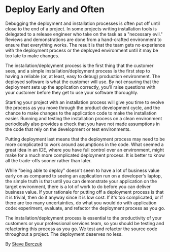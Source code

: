 # Deploy Early and Often

Debugging the deployment and installation processes is often put off until close to the end of a project. In some projects writing installation tools is delegated to a release engineer who take on the task as a "necessary evil." Reviews and demonstrations are done from a hand-crafted environment to ensure that everything works. The result is that the team gets no experience with the deployment process or the deployed environment until it may be too late to make changes.

The installation/deployment process is the first thing that the customer sees, and a simple installation/deployment process is the first step to having a reliable (or, at least, easy to debug) production environment. The deployed software is what the customer will use. By not ensuring that the deployment sets up the application correctly, you'll raise questions with your customer before they get to use your software thoroughly.

Starting your project with an installation process will give you time to evolve the process as you move through the product development cycle, and the chance to make changes to the application code to make the installation easier. Running and testing the installation process on a clean environment periodically also provides a check that you have not made assumptions in the code that rely on the development or test environments.

Putting deployment last means that the deployment process may need to be more complicated to work around assumptions in the code. What seemed a great idea in an IDE, where you have full control over an environment, might make for a much more complicated deployment process. It is better to know all the trade-offs sooner rather than later.

While "being able to deploy" doesn't seem to have a lot of business value early on as compared to seeing an application run on a developer's laptop, the simple truth is that until you can demonstrate your application on the target environment, there is a lot of work to do before you can deliver business value. If your rationale for putting off a deployment process is that it is trivial, then do it anyway since it is low cost. If it's too complicated, or if there are too many uncertainties, do what you would do with application code: experiment, evaluate, and refactor the deployment process as you go.

The installation/deployment process is essential to the productivity of your customers or your professional services team, so you should be testing and refactoring this process as you go. We test and refactor the source code throughout a project. The deployment deserves no less.

By [Steve Berczuk](http://programmer.97things.oreilly.com/wiki/index.php/Steve_Berczuk)
